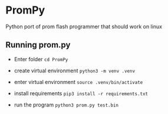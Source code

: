 # PromPy

Python port of prom flash programmer that should work on linux

## Running prom.py

* Enter folder
```cd PromPy```

* create virtual environment
```python3 -m venv .venv```

* enter virtual environment
```source .venv/bin/activate```

* install requirements
```pip3 install -r requirements.txt```

* run the program
```python3 prom.py test.bin```
